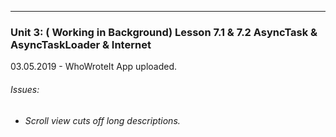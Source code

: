 ---
### Unit 3: ( Working in Background) Lesson 7.1 & 7.2 AsyncTask & AsyncTaskLoader & Internet
03.05.2019 - WhoWroteIt App uploaded.
###### Issues:  
* ###### Scroll view cuts off long descriptions.
